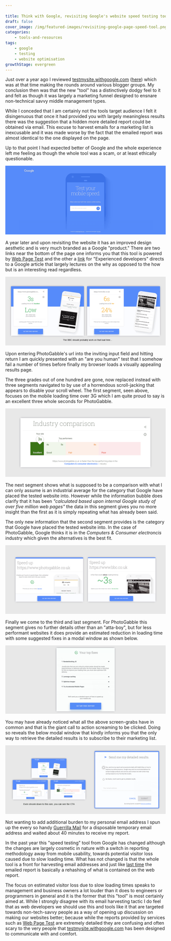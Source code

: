 ```yaml
---

title: Think with Google, revisiting Google's website speed testing tool.
draft: false
cover_image: /img/featured-images/revisiting-google-page-speed-tool.png
categories:
    - tools-and-resources
tags:
    - google
    - testing
    - website optimisation
growthStage: evergreen
---
```


Just over a year ago I reviewed [testmysite.withgoogle.com](https://testmysite.withgoogle.com) ([here](/blog/tools-and-resources/think-with-google-test-my-site/)) which was at that time making the rounds around various blogger groups. My conclusion then was that the new "tool" has a distinctively dodgy feel to it and felt as though it was largely a marketing funnel designed to ensnare non-technical savvy middle management types.

While I conceded that I am certainly not the tools target audience I felt it disingenuous that once it had provided you with largely meaningless results there was the suggestion that a hidden more detailed report could be obtained via email. This excuse to harvest emails for a marketing list is inexcusable and it was made worse by the fact that the emailed report was almost identical to the one displayed on the page.

Up to that point I had expected better of Google and the whole experience left me feeling as though the whole tool was a scam, or at least ethically questionable. 

![Test My Site With Google](/img/revisiting-google-page-speed-tool-6.png "Google Mobile Website Speed Test Tool 2018")

A year later and upon revisiting the website it has an improved design aesthetic and is very much branded as a Google "product." There are two links near the bottom of the page one informs you that this tool is powered by [Web Page Test](http://www.webpagetest.org/) and the other a [link](https://developers.google.com/web/fundamentals/performance/why-performance-matters/) for "Experienced developers" directs to a Google article that largely lectures on the why as opposed to the how but is an interesting read regardless.

![Results](/img/revisiting-google-page-speed-tool-1.png "Google Mobile Website Speed Test Tool 2018")

Upon entering PhotoGabble's url into the inviting input field and hitting return I am quickly presented with an "are you human" test that I somehow fail a number of times before finally my browser loads a visually appealing results page.

The three grades out of one hundred are gone, now replaced instead with three segments navigated to by use of a horrendous scroll-jacking that appears to disable your scroll wheel. The first segment, seen above, focuses on the mobile loading time over 3G which I am quite proud to say is an excellent three whole seconds for PhotoGabble.

![Results](/img/revisiting-google-page-speed-tool-2.png "Google Mobile Website Speed Test Tool 2018")

The next segment shows what is supposed to be a comparison with what I can only assume is an industrial average for the category that Google have placed the tested website into. However while the information bubble does clarify that it has been _"calculated based upon internal Google study of over five million web pages"_ the data in this segment gives you no more insight than the first as it is simply repeating what has already been said.

The only new information that the second segment provides is the category that Google have placed the tested website into. In the case of PhotoGabble, Google thinks it is in the _Computers & Consumer electroncis_ industry which given the alternatives is the best fit.

![Results](/img/revisiting-google-page-speed-tool-3.png "Google Mobile Website Speed Test Tool 2018")

Finally we come to the third and last segment. For PhotoGabble this segment gives no further details other than an "atta-boy", but for less performant websites it does provide an estimated reduction in loading time with some suggested fixes in a modal window as shown below.

![Results](/img/revisiting-google-page-speed-tool-4.png "Google Mobile Website Speed Test Tool 2018")

You may have already noticed what all the above screen-grabs have in common and that is the giant call to action screaming to be clicked. Doing so reveals the below modal window that kindly informs you that the only way to retrieve the detailed results is to subscribe to their marketing list.

![Results](/img/revisiting-google-page-speed-tool-5.png "Google Mobile Website Speed Test Tool 2018")

Not wanting to add additional burden to my personal email address I spun up the every so handy [Guerrilla Mail](https://www.guerrillamail.com) for a disposable temporary email address and waited about 40 minutes to receive my report.

In the past year this "speed testing" tool from Google has changed although the changes are largely cosmetic in nature with a switch in reporting methodology away from mobile usability, towards potential visitor loss caused due to slow loading time. What has not changed is that the whole tool is a front for harvesting email addresses and just like [last time](/blog/tools-and-resources/think-with-google-test-my-site/) the emailed report is basically a rehashing of what is contained on the web report.

The focus on estimated visitor loss due to slow loading times speaks to management and business owners a lot louder than it does to engineers or programmers in general and it is the former that this "tool" is most certainly aimed at. While I strongly disagree with its email harvesting tactic I do feel that as web developers we should use this and tools like it that are targeted towards non-tech-savvy people as a way of opening up discussion on making our websites better; because while the reports provided by services such as [Web Page Test](http://www.webpagetest.org/) are extremely detailed they are confusing and often scary to the very people that [testmysite.withgoogle.com](https://testmysite.withgoogle.com) has been designed to communicate with and comfort.
